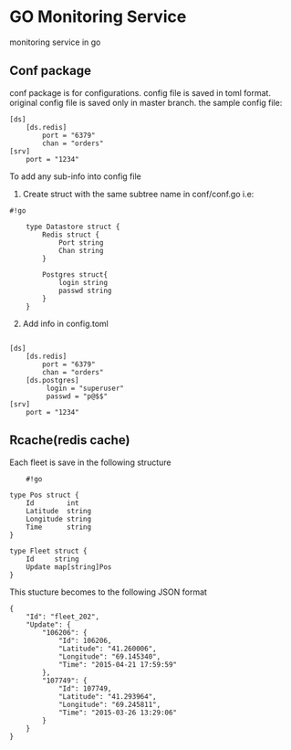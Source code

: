 # GO Monitoring Service
monitoring service in go

## Conf package ##
conf package is for configurations.
config file is saved in toml format.
original config file is saved only in master branch.
the sample config file:
```
[ds]
	[ds.redis]
		port = "6379"
		chan = "orders"
[srv]
	port = "1234"
```

To add any sub-info into config file

1. Create struct with the same subtree name in conf/conf.go
    i.e: 
  
```
#!go

    type Datastore struct {
        Redis struct {
            Port string
            Chan string
        }

        Postgres struct{
            login string
            passwd string
        }
    }
```

2. Add info in config.toml
    
```

[ds]
    [ds.redis]
        port = "6379"
        chan = "orders"
    [ds.postgres]
         login = "superuser"
         passwd = "p@$$"
[srv]
    port = "1234"

```

## Rcache(redis cache) ##
Each fleet is save in the following structure

```
    #!go

type Pos struct {
	Id        int
	Latitude  string
	Longitude string
	Time      string
}

type Fleet struct {
	Id     string
	Update map[string]Pos
}
```

This stucture becomes to the following JSON format


```
{
	"Id": "fleet_202",
	"Update": {
		"106206": {
			"Id": 106206,
			"Latitude": "41.260006",
			"Longitude": "69.145340",
			"Time": "2015-04-21 17:59:59"
		},
		"107749": {
			"Id": 107749,
			"Latitude": "41.293964",
			"Longitude": "69.245811",
			"Time": "2015-03-26 13:29:06"
		}
	}
}
```
